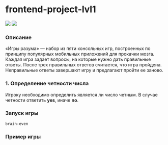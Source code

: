# frontend-project-lvl1
<a href="https://codeclimate.com/github/Int4re/frontend-project-lvl1/maintainability"><img src="https://api.codeclimate.com/v1/badges/f7bf82e6fde1d31d5927/maintainability" /></a>
![](https://github.com/Int4re/frontend-project-lvl1/workflows/Node%20CI/badge.svg)

### Описание
«Игры разума» — набор из пяти консольных игр, построенных по принципу популярных мобильных приложений для прокачки мозга. Каждая игра задает вопросы, на которые нужно дать правильные ответы. После трех правильных ответов считается, что игра пройдена. Неправильные ответы завершают игру и предлагают пройти ее заново.

### 1. Определение четности числа
Игроку необходимо определить является ли число четным. В случае четности ответить **yes**, иначе **no**.

### Запуск игры
`brain-even`

### Пример игры